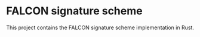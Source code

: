 # FALCON signature scheme

This project contains the FALCON signature scheme implementation in Rust.